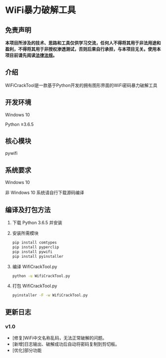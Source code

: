 # WiFi暴力破解工具

## 免责声明
**本项目所涉及的技术、思路和工具仅供学习交流，任何人不得将其用于非法用途和盈利，不得将其用于非授权渗透测试，否则后果自行承担，与本项目无关。使用本项目前请先阅读[法律法规](https://github.com/baihengaead/Awesome-Laws)。**

## 介绍

WiFiCrackTool是一款基于Python开发的拥有图形界面的WiFi密码暴力破解工具

## 开发环境

Windows 10

Python ≥3.6.5

## 核心模块

pywifi

## 系统要求

Windows 10

非 Windows 10 系统请自行下载源码编译

## 编译及打包方法

1. 下载 Python 3.6.5 并安装

2. 安装所需模块

   ```cmd
   pip install comtypes
   pip install pyperclip
   pip install pywifi
   pip install pyinstaller
   ```
3. 编译 WifiCrackTool.py
   ```cmd
   python -u WifiCrackTool.py
   ```
4. 打包 WifiCrackTool.py

   ```cmd
   pyinstaller -F -w WifiCrackTool.py
   ```

## 更新日志

### v1.0

- [修复]WiFi中文名称乱码，无法正常破解的问题。
- [新增]日志输出、破解成功后自动将密码复制到剪切板。
- [优化]部分功能
